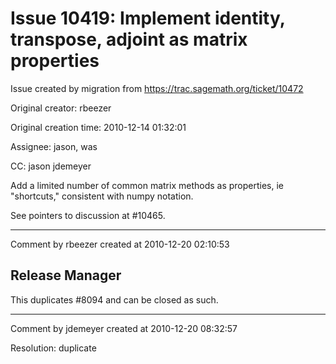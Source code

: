 # Issue 10419: Implement identity, transpose, adjoint as matrix properties

Issue created by migration from https://trac.sagemath.org/ticket/10472

Original creator: rbeezer

Original creation time: 2010-12-14 01:32:01

Assignee: jason, was

CC:  jason jdemeyer

Add a limited number of common matrix methods as properties, ie "shortcuts," consistent with numpy notation.

See pointers to discussion at #10465.


---

Comment by rbeezer created at 2010-12-20 02:10:53

## Release Manager

This duplicates #8094 and can be closed as such.


---

Comment by jdemeyer created at 2010-12-20 08:32:57

Resolution: duplicate
